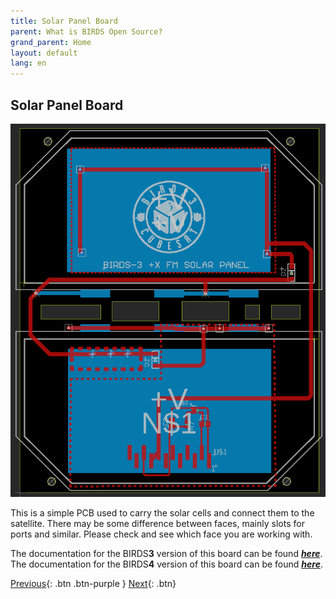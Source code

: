 ```yaml
---
title: Solar Panel Board
parent: What is BIRDS Open Source?
grand_parent: Home
layout: default
lang: en
---
```


## Solar Panel Board
![On Board Computer PCB](/assets/images/Solar-Board.png)

This is a simple PCB used to carry the solar cells and connect them to the satellite. There may be some difference between faces, mainly slots for ports and similar. Please check and see which face you are working with.

The documentation for the BIRDS**3** version of this board can be found [***here***](https://github.com/BIRDSOpenSource/BIRDS3-SolarPanel).
The documentation for the BIRDS**4** version of this board can be found [***here***](https://github.com/BIRDSOpenSource/BIRDS4-SolarPanel).


[Previous]({{site.url}}./){: .btn .btn-purple }
[Next]({{site.url}}/get-started/reference.html){: .btn}